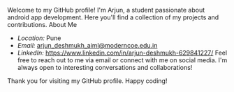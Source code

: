 Welcome to my GitHub profile! I'm Arjun, a student passionate about android app development. Here you'll find a collection of my projects and contributions.
About Me
- *Location:* Pune
- *Email:* arjun_deshmukh_aiml@moderncoe.edu.in
- *LinkedIn:* https://www.linkedin.com/in/arjun-deshmukh-629841227/
Feel free to reach out to me via email or connect with me on social media. I'm always open to interesting conversations and collaborations!

Thank you for visiting my GitHub profile. Happy coding!
